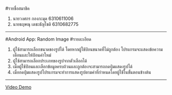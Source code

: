 #รายชื่อสมาชิค
1.	นายวงศกร  กองกะมุด 6310611006
2.	นายธฤษณุ  เตชะธัญโชติ 6310682775
------------------------------
#Android App: Random Image
#รายละเอียด
1.  ผู้ใช้สามารถเลือกขนาดของรูปได้ โดยหากผู้ใช้ป้อนขนาดที่ไม่ถูกต้อง โปรแกรมจะแสดงข้อความเตือนและให้ป้อนค่าใหม่
2.  ผู้ใช้สามารถเลือกประเภทของรูปจากตัวเลือกได้
3.  เมื่อผู้ใช้ป้อนและเลือกข้อมูลครบถ้วนและถูกต้องจะสามารถกดปุ่มแสดงรูปได้
4.  เมื่อกดปุ่มแสดงรูปโปรแกรมจะทําการแสดงรูปตามค่าที่กําหนดโดยผู้ใช้ในขั้นตอนข้างต้น
------------------------------
[Video Demo](https://youtu.be/oqgVkEjIg0c)

